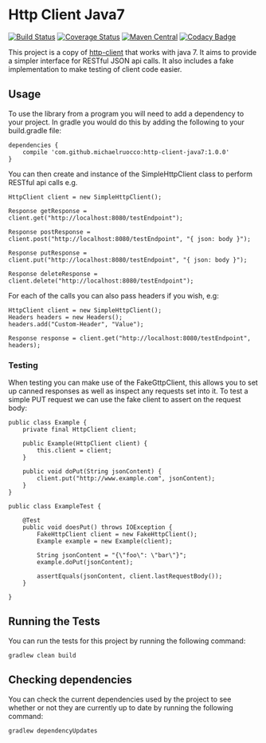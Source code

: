 # Http Client Java7

[![Build Status](https://travis-ci.org/michaelruocco/http-client-java7.svg?branch=master)](https://travis-ci.org/michaelruocco/http-client-java7)
[![Coverage Status](https://coveralls.io/repos/github/michaelruocco/http-client-java7/badge.svg?branch=master)](https://coveralls.io/github/michaelruocco/http-client-java7?branch=master)
[![Maven Central](https://img.shields.io/maven-metadata/v/http/central.maven.org/maven2/com/github/michaelruocco/http-client-java7/maven-metadata.xml.svg)](http://repo1.maven.org/maven2/com/github/michaelruocco/http-client-java7)
[![Codacy Badge](https://api.codacy.com/project/badge/Grade/54ce00d4a4084dabba53f5e2c5ef9a01)](https://www.codacy.com/app/michael-ruocco/http-client-java7?utm_source=github.com&amp;utm_medium=referral&amp;utm_content=michaelruocco/http-client-java7&amp;utm_campaign=Badge_Grade)

This project is a copy of [http-client](https://github.com/michaelruocco/http-client) that works with java
7. It aims to provide a simpler interface for RESTful JSON api calls.
It also includes a fake implementation to make testing of client code easier.

## Usage

To use the library from a program you will need to add a dependency to your project. In
gradle you would do this by adding the following to your build.gradle file:

```
dependencies {
    compile 'com.github.michaelruocco:http-client-java7:1.0.0'
}
```

You can then create and instance of the SimpleHttpClient class to perform
RESTful api calls e.g.

```
HttpClient client = new SimpleHttpClient();

Response getResponse = client.get("http://localhost:8080/testEndpoint");

Response postResponse = client.post("http://localhost:8080/testEndpoint", "{ json: body }");

Response putResponse = client.put("http://localhost:8080/testEndpoint", "{ json: body }");

Response deleteResponse = client.delete("http://localhost:8080/testEndpoint");
```

For each of the calls you can also pass headers if you wish, e.g:

```
HttpClient client = new SimpleHttpClient();
Headers headers = new Headers();
headers.add("Custom-Header", "Value");

Response response = client.get("http://localhost:8080/testEndpoint", headers);
```

### Testing

When testing you can make use of the FakeGttpClient, this allows you to set
up canned responses as well as inspect any requests set into it. To test a
simple PUT request we can use the fake client to assert on the request body:

```
public class Example {
    private final HttpClient client;

    public Example(HttpClient client) {
        this.client = client;
    }

    public void doPut(String jsonContent) {
        client.put("http://www.example.com", jsonContent);
    }
}

public class ExampleTest {

    @Test
    public void doesPut() throws IOException {
        FakeHttpClient client = new FakeHttpClient();
        Example example = new Example(client);

        String jsonContent = "{\"foo\": \"bar\"}";
        example.doPut(jsonContent);

        assertEquals(jsonContent, client.lastRequestBody());
    }
    
}
```

## Running the Tests

You can run the tests for this project by running the following command:

```
gradlew clean build
```

## Checking dependencies

You can check the current dependencies used by the project to see whether
or not they are currently up to date by running the following command:

```
gradlew dependencyUpdates
```
